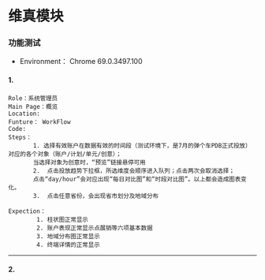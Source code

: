 # 维真模块

### 功能测试
- Environment： Chrome 69.0.3497.100


#### 1.   
    Role：系统管理员    
    Main Page：概览    
    Location:    
    Funture： WorkFlow   
    Code:   
    Steps：
           1. 选择有效账户在数据有效的时间段（测试环境下，是7月的弹个车PDB正式投放）对应的各个对象（账户/计划/单元/创意）；
           当选择对象为创意时，“预览”链接悬停可用    
           2.  点击投放趋势下拉框，所选维度会顺序进入队列；点击两次会取消选择；
           点击“day/hour”会对应出现“每日对比图”和“时段对比图”。以上都会造成图表变化。  
           3.  点击任意省份，会出现省市划分及地域分布

    Expection：
            1. 柱状图正常显示
            2. 账户表现正常显示点展销等六项基本数据
            3. 地域分布图正常显示   
            4. 终端详情的正常显示
            
*****

#### 2. 
